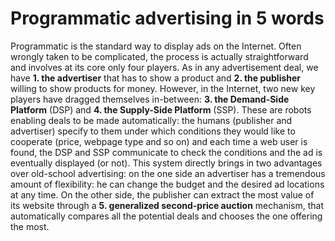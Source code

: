 # Programmatic advertising in 5 words

Programmatic is the standard way to display ads on the Internet. Often wrongly taken to be complicated, the process is actually straightforward and involves at its core only four players. As in any advertisement deal, we have **1. the advertiser** that has to show a product and **2. the publisher** willing to show products for money. However, in the Internet, two new key players have dragged themselves in-between: **3. the Demand-Side Platform** (DSP) and **4. the Supply-Side Platform** (SSP). These are robots enabling deals to be made automatically: the humans (publisher and advertiser) specify to them under which conditions they would like to cooperate (price, webpage type and so on) and each time a web user is found, the DSP and SSP communicate to check the conditions and the ad is eventually displayed (or not). This system directly brings in two advantages over old-school advertising: on the one side an advertiser has a tremendous amount of flexibility: he can change the budget and the desired ad locations at any time. On the other side, the publisher can extract the most value of its website through a **5. generalized second-price auction** mechanism, that automatically compares all the potential deals and chooses the one offering the most. 
